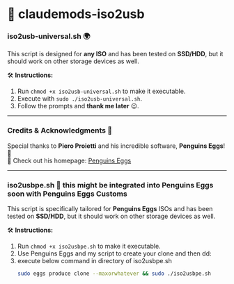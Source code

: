 # 🚀 claudemods-iso2usb

### **iso2usb-universal.sh** 🌍  
This script is designed for **any ISO** and has been tested on **SSD/HDD**, but it should work on other storage devices as well.  

🛠️ **Instructions:**  
1. Run `chmod +x iso2usb-universal.sh` to make it executable.  
2. Execute with `sudo ./iso2usb-universal.sh`.  
3. Follow the prompts and **thank me later** 😉.  

---

### **Credits & Acknowledgments** 🙏  
Special thanks to **Piero Proietti** and his incredible software, **Penguins Eggs**! 🐧  
🔗 Check out his homepage: [Penguins Eggs](https://penguins--eggs-net.translate.goog/?_x_tr_sl=auto&_x_tr_tl=en&_x_tr_hl=en&_x_tr_pto=wapp&_x_tr_hist=true)  

---

### **iso2usbpe.sh** 🐧 this might be integrated into Penguins Eggs soon with Penguins Eggs Customs
This script is specifically tailored for **Penguins Eggs** ISOs and has been tested on **SSD/HDD**, but it should work on other storage devices as well.  

🛠️ **Instructions:**  
1. Run `chmod +x iso2usbpe.sh` to make it executable.  
2. Use Penguins Eggs and my script to create your clone and then dd:
3. execute below command in directory of iso2usbpe.sh
   ```bash
   sudo eggs produce clone --maxorwhatever && sudo ./iso2usbpe.sh
